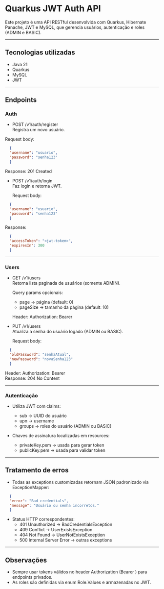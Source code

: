 # Quarkus JWT Auth API

Este projeto é uma API RESTful desenvolvida com Quarkus, Hibernate Panache, JWT e MySQL, que gerencia usuários, autenticação e roles (ADMIN e BASIC).

---

## Tecnologias utilizadas

- Java 21
- Quarkus
- MySQL
- JWT

---

## Endpoints

### Auth

- POST /v1/auth/register  
  Registra um novo usuário.

Request body:
```json
  {
  "username": "usuario",
  "password": "senha123"
  }
```
  Response: 201 Created

- POST /v1/auth/login  
  Faz login e retorna JWT.

  Request body:
```json
  {
  "username": "usuario",
  "password": "senha123"
  }
```  
  Response:
```json
  {
  "accessToken": "<jwt-token>",
  "expiresIn": 300
  }
```
---

### Users

- GET /v1/users  
  Retorna lista paginada de usuários (somente ADMIN).

  Query params opcionais:
    - page → página (default: 0)
    - pageSize → tamanho da página (default: 10)

  Header: Authorization: Bearer <jwt-token>

- PUT /v1/users  
  Atualiza a senha do usuário logado (ADMIN ou BASIC).

  Request body:
```json
  {
  "oldPassword": "senhaAtual",
  "newPassword": "novaSenha123"
  }
```
  Header: Authorization: Bearer <jwt-token>  
  Response: 204 No Content

---

### Autenticação

- Utiliza JWT com claims:
    - sub → UUID do usuário
    - upn → username
    - groups → roles do usuário (ADMIN ou BASIC)

- Chaves de assinatura localizadas em resources:
    - privateKey.pem → usada para gerar token
    - publicKey.pem → usada para validar token

---

## Tratamento de erros

- Todas as exceptions customizadas retornam JSON padronizado via ExceptionMapper:

```json
  {
  "error": "Bad credentials",
  "message": "Usuário ou senha incorretos."
  }
```

- Status HTTP correspondentes:
    - 401 Unauthorized → BadCredentialsException
    - 409 Conflict → UserExistsException
    - 404 Not Found → UserNotExistsException
    - 500 Internal Server Error → outras exceptions

---

## Observações

- Sempre usar tokens válidos no header Authorization (Bearer <token>) para endpoints privados.
- As roles são definidas via enum Role.Values e armazenadas no JWT.
